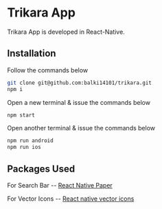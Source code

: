 # Trikara App

Trikara App is developed in React-Native.

## Installation

Follow the commands below


```bash
git clone git@github.com:balki14101/trikara.git
npm i
```
Open a new terminal & issue the commands below
```bash
npm start
```
Open another terminal & issue the commands below
```bash
npm run android
npm run ios
```
## Packages Used
For Search Bar -- [React Native Paper](https://callstack.github.io/react-native-paper/) 

For Vector Icons -- [React native vector icons](https://www.npmjs.com/package/react-native-vector-icons)
